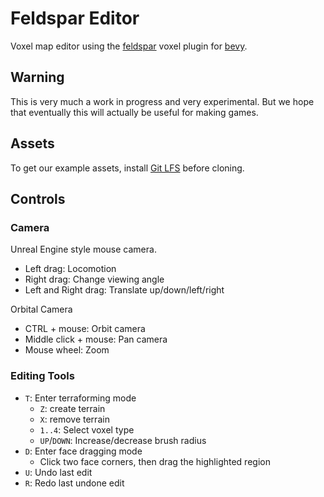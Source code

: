 # Feldspar Editor

Voxel map editor using the [feldspar](https://github.com/bonsairobo/feldspar) voxel plugin for
[bevy](https://github.com/bevyengine/bevy).

## Warning

This is very much a work in progress and very experimental. But we hope that eventually this will actually be
useful for making games.

## Assets

To get our example assets, install [Git LFS](https://git-lfs.github.com/) before cloning.

## Controls

### Camera

Unreal Engine style mouse camera.

- Left drag: Locomotion
- Right drag: Change viewing angle
- Left and Right drag: Translate up/down/left/right

Orbital Camera
- CTRL + mouse: Orbit camera
- Middle click + mouse: Pan camera
- Mouse wheel: Zoom

### Editing Tools

- `T`: Enter terraforming mode
  - `Z`: create terrain
  - `X`: remove terrain
  - `1..4`: Select voxel type
  - `UP`/`DOWN`: Increase/decrease brush radius
- `D`: Enter face dragging mode
  - Click two face corners, then drag the highlighted region
- `U`: Undo last edit
- `R`: Redo last undone edit
